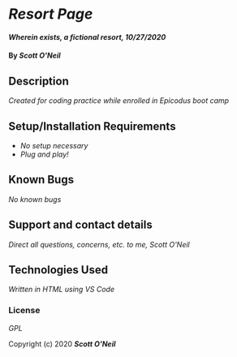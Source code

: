 # _Resort Page_

#### _Wherein exists, a fictional resort, 10/27/2020_

#### By _**Scott O'Neil**_

## Description

_Created for coding practice while enrolled in Epicodus boot camp_

## Setup/Installation Requirements

* _No setup necessary_
* _Plug and play!_


## Known Bugs

_No known bugs_

## Support and contact details

_Direct all questions, concerns, etc. to me, Scott O'Neil_

## Technologies Used

_Written in HTML using VS Code_

### License

*GPL*

Copyright (c) 2020 **_Scott O'Neil_**